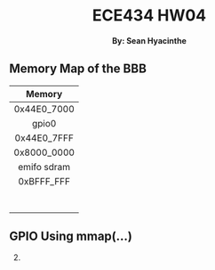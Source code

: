 # <center> ECE434 HW04

#### <center> By: Sean Hyacinthe

## Memory Map of the BBB

|   Memory    |
| :---------: |
| 0x44E0_7000 |
|    gpio0    |
| 0x44E0_7FFF |
| 0x8000_0000 |
| emifo sdram |
| 0xBFFF_FFF  |
|             |
|             |
|             |
|             |
|             |
|             |
|             |

## GPIO Using mmap(...)

2.

